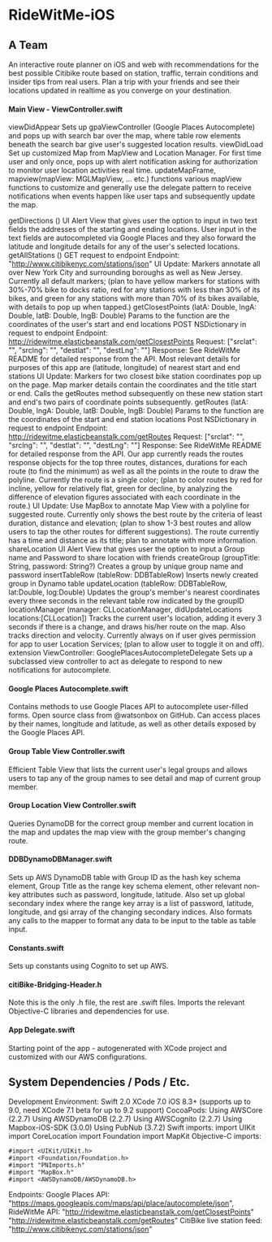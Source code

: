 # RideWitMe-iOS

## A Team
An interactive route planner on iOS and web with recommendations for the best possible Citibike route based on station, traffic, terrain conditions and insider tips from real users. Plan a trip with your friends and see their locations updated in realtime as you converge on your destination. 

#### Main View - ViewController.swift
viewDidAppear
	Sets up gpaViewController  (Google Places Autocomplete) and pops up with search bar over the map, where table row elements beneath the search bar give user's suggested location results. 
viewDidLoad
	Set up customized Map from MapView and Location Manager. For first time user and only once, pops up with alert notification asking for authorization to monitor user location activities real time. 
updateMapFrame, mapview(mapView: MGLMapView, … etc.) functions
	various mapView functions to customize and generally use the delegate pattern to receive notifications when events happen like user taps and subsequently update the map.

getDirections ()
	UI Alert View that gives user the option to input in two text fields the addresses of the starting and ending locations. User input in the text fields are autocompleted via Google Places  and  they also forward the latitude and longitude details for any of the user's selected locations.
getAllStations ()
GET request to endpoint
	Endpoint: "http://www.citibikenyc.com/stations/json"
	UI Update: Markers annotate all over New York City and surrounding boroughs as well as New Jersey. Currently all default markers; (plan to have yellow markers for stations with 30%-70% bike to docks ratio, red for any stations with less than 30% of its bikes, and  green for any stations with more than 70% of its bikes available, with details to pop up when tapped.)
getClosestPoints (latA: Double, lngA: Double, latB: Double, lngB: Double)
	Params to the function are the coordinates of the user's start and end locations
	POST NSDictionary in request to endpoint
	Endpoint: http://ridewitme.elasticbeanstalk.com/getClosestPoints
	Request: ["srclat": "",
	"srclng": "",
	"destlat": "",
	"destLng": ""]
	Response:  See RideWitMe README for detailed response from the API. Most relevant details for purposes of this app are (latitude, longitude) of nearest start and end stations
UI Update: Markers for two closest bike station coordinates pop up on the page. Map marker details contain the coordinates and the title start or end. Calls the getRoutes method subsequently on these new station start and end's two pairs of coordinate points subsequently.
getRoutes (latA: Double, lngA: Double, latB: Double, lngB: Double)
	Params to the function are the coordinates of the start and end station locations
	Post NSDictionary in request to endpoint
Endpoint: http://ridewitme.elasticbeanstalk.com/getRoutes
Request: ["srclat": "",
	"srclng": "",
	"destlat": "",
	"destLng": ""]
	Response:  See RideWitMe README for detailed response from the API. Our app currently reads the routes response objects for the top three routes, distances, durations for each route (to find the minimum) as well as all the points in the route to draw the polyline. Currently the route is a single color; (plan to color routes by red for incline, yellow for relatively flat, green for decline, by analyzing the difference of elevation figures associated with each coordinate in the route.) 
	UI Update: Use MapBox to annotate Map View with a polyline for suggested route. Currently only shows the best route by the criteria of least duration, distance and elevation; (plan to show 1-3 best routes and allow users to tap the other routes for different suggestions). The route currently has a time and distance as its title; plan to annotate with more information.
shareLocation
	UI Alert View that gives user the option to input a Group name and Password to share location with friends
createGroup (groupTitle: String, password: String?) 
	Creates a group by unique group name and password
insertTableRow (tableRow: DDBTableRow)
	Inserts newly created group in Dynamo table 
updateLocation (tableRow: DDBTableRow, lat:Double, log:Double)
	Updates the group's member's nearest coordinates every three seconds in the relevant table row indicated by the groupID
locationManager (manager: CLLocationManager, didUpdateLocations locations:[CLLocation]) 	Tracks the current user's location, adding it every 3 seconds if there is a change, and draws his/her route on the map. Also tracks direction and velocity. Currently always on if user gives permission for app to user Location Services; (plan to allow user to toggle it on and off).
extension ViewController: GooglePlacesAutocompleteDelegate
	Sets up a subclassed view controller to act as delegate to respond to new notifications for autocomplete.

#### Google Places Autocomplete.swift
Contains methods to use Google Places API to autocomplete user-filled forms. Open source class from @watsonbox on GitHub. Can access places by their names, longitude and latitude, as well as other details exposed by the Google Places API.


#### Group Table View Controller.swift
Efficient Table View  that lists the current user's legal groups and allows users to tap any of the group names to see detail and map of current group member.

#### Group Location View Controller.swift
Queries DynamoDB for the correct group member and current location in the map and updates the map view with the group member's changing route.

#### DDBDynamoDBManager.swift
Sets up AWS DynamoDB table with Group ID as the hash key schema element, Group Title as the range key schema element, other  relevant non-key  attributes such as password, longitude, latitude. Also set up global secondary index where the range key array is a list of password, latitude, longitude, and gsi array of the changing secondary indices. Also formats any calls to the mapper to format any data to be input to the table as table input.

#### Constants.swift
Sets up constants using Cognito to set up AWS.

#### citiBike-Bridging-Header.h
Note this is the only .h file, the rest are .swift files. Imports the relevant Objective-C libraries and dependencies for use.

#### App Delegate.swift
Starting point of the app - autogenerated with XCode project and customized with our AWS configurations.

## System Dependencies / Pods / Etc.
Development Environment:
Swift 2.0
XCode 7.0
iOS 8.3+ (supports up to 9.0, need XCode 7.1 beta for up to 9.2 support)
CocoaPods:
Using AWSCore (2.2.7)
Using AWSDynamoDB (2.2.7)
Using AWSCognito (2.2.7)
Using Mapbox-iOS-SDK (3.0.0)
Using PubNub (3.7.2)
Swift imports:
import UIKit
import CoreLocation
import Foundation
import MapKit
Objective-C imports:
```
#import <UIKit/UIKit.h>
#import <Foundation/Foundation.h>
#import "PNImports.h"
#import "MapBox.h"
#import <AWSDynamoDB/AWSDynamoDB.h>
```
Endpoints:
	Google Places API:  "https://maps.googleapis.com/maps/api/place/autocomplete/json",
RideWitMe API:	"http://ridewitme.elasticbeanstalk.com/getClosestPoints"
		"http://ridewitme.elasticbeanstalk.com/getRoutes"
CitiBike live station feed: "http://www.citibikenyc.com/stations/json"
